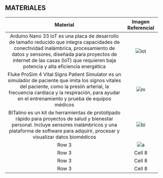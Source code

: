 
## MATERIALES

| Material   | Imagen Referencial  |
|:-------------: |:---------------:| 
| Arduino Nano 33 loT es una placa de desarrollo de tamaño reducido que integra capacidades de conectividad inalámbrica, procesamiento de datos y sensores, diseñada para proyectos de internet de las casas (loT) que requieren baja potencia y alta eficiencia energética          | ![lot](https://cdn.shopify.com/s/files/1/0506/1689/3647/products/ABX00027_03.front_860x645.jpg?v=1626445295)          |
| Fluke ProSim 4 Vital Signs Patient Simulator es un simulador de paciente que imita los signos vitales del paciente, como la presiín arterial, la frecuencia cardiaca y la respiración, para ayudar en el entrenamiento y prueba de equipos médicos          | ![m](https://www.flukebiomedical.com/sites/default/files/styles/slideshow_image/public/prosim4front_0.png)          |
| BITalino es un kit de herramientas de prototipado rápido para proyectos de salud y bienestar personal. Incluye sensores inalámbricos y una plataforma de software para adquirir, procesar y visualizar datos biomédicos          | ![bi](https://cdn.sparkfun.com//assets/parts/1/1/8/2/8/14022-01a.jpg)          |
| Row 3          | ![a](https://www.aprendercreando.com.pe/wp-content/uploads/2021/04/AKX00028_00.default.jpg)         |
| Row 3          | Cell 8          |
| Row 3          | Cell 8          |
| Row 3          | Cell 8          |
